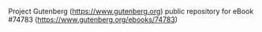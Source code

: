 Project Gutenberg (https://www.gutenberg.org) public repository for
eBook #74783 (https://www.gutenberg.org/ebooks/74783)
